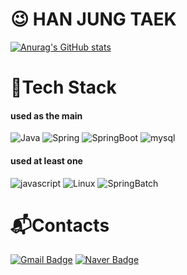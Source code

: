 # 😉 HAN JUNG TAEK
[![Anurag's GitHub stats](https://github-readme-stats.vercel.app/api?username=tttck88)](https://github.com/anuraghazra/github-readme-stats)

# 💪Tech Stack
#### used as the main
![Java](https://img.shields.io/badge/Java-007396.svg?&style=for-the-badge&logo=Java&logoColor=white) ![Spring](https://img.shields.io/badge/Spring-6DB33F.svg?&style=for-the-badge&logo=Spring&logoColor=white) ![SpringBoot](https://img.shields.io/badge/Spring%20Boot-6DB33F.svg?&style=for-the-badge&logo=SpringBoot&logoColor=white) ![mysql](https://img.shields.io/badge/mysql-4479A1.svg?&style=for-the-badge&logo=mysql&logoColor=white)

#### used at least one
![javascript](https://img.shields.io/badge/javascript-F7DF1E.svg?&style=for-the-badge&logo=javascript&logoColor=black) ![Linux](https://img.shields.io/badge/Linux-F7DF1E.svg?&style=for-the-badge&logo=Linux&logoColor=black) ![SpringBatch](https://img.shields.io/badge/Spring%20Batch-6DB33F.svg?&style=for-the-badge&logo=Spring&logoColor=white)

# 📬Contacts
[![Gmail Badge](https://img.shields.io/badge/Gmail-d14836?style=flat-square&logo=Gmail&logoColor=white&link=mailto:tttck88@gmail.com)](mailto:kimsh1691@gmail.com) [![Naver Badge](https://img.shields.io/badge/Naver-03C75A?style=flat-square&logo=Naver&logoColor=white&link=mailto:sam548@naver.com)](mailto:rlatngus1691@naver.com)
